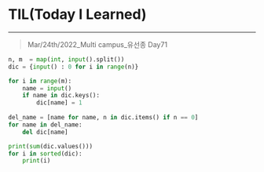 # TIL(Today I Learned)

___

> Mar/24th/2022_Multi campus_유선종 Day71

```python
n, m  = map(int, input().split())
dic = {input() : 0 for i in range(n)}

for i in range(m):
    name = input()
    if name in dic.keys():
        dic[name] = 1
        
del_name = [name for name, n in dic.items() if n == 0]
for name in del_name:
    del dic[name]

print(sum(dic.values()))
for i in sorted(dic):
    print(i)
```